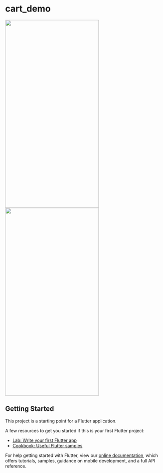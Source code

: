 # cart_demo


<img src="https://user-images.githubusercontent.com/18228885/148947252-9aa713e9-6873-442e-9296-1323dfd6ebab.png"
     height=600,
     width=300/>
     <img src="https://user-images.githubusercontent.com/18228885/148947608-c1d5611b-3338-4c19-8060-a9b251c4c789.png"
     height=600,
     width=300/>



## Getting Started

This project is a starting point for a Flutter application.

A few resources to get you started if this is your first Flutter project:

- [Lab: Write your first Flutter app](https://flutter.dev/docs/get-started/codelab)
- [Cookbook: Useful Flutter samples](https://flutter.dev/docs/cookbook)

For help getting started with Flutter, view our
[online documentation](https://flutter.dev/docs), which offers tutorials,
samples, guidance on mobile development, and a full API reference.
